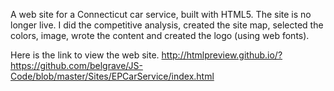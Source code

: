 A web site for a Connecticut car service, built with HTML5. The site is no longer live.
I did the competitive analysis, created the site map, selected the colors, image, wrote the content
and created the logo (using web fonts).

Here is the link to view the web site.
http://htmlpreview.github.io/?https://github.com/belgrave/JS-Code/blob/master/Sites/EPCarService/index.html
